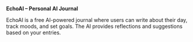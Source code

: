 **EchoAI – Personal AI Journal**

EchoAI is a free AI-powered journal where users can write about their day, track moods, and set goals. The AI provides reflections and suggestions based on your entries.
